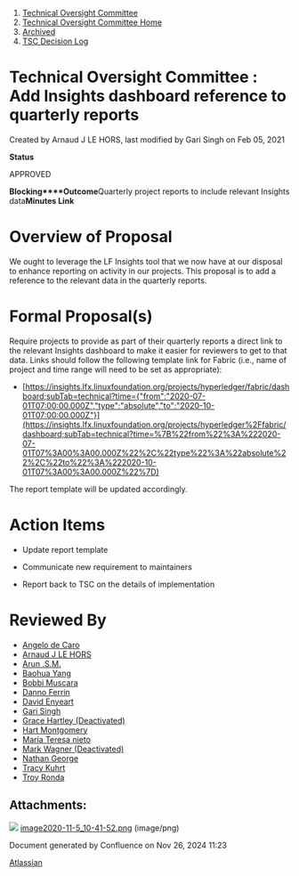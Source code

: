 1. [Technical Oversight Committee](index.html)
2. [Technical Oversight Committee Home](Technical-Oversight-Committee-Home_21430274.html)
3. [Archived](Archived_21447696.html)
4. [TSC Decision Log](TSC-Decision-Log_21437418.html)

# Technical Oversight Committee : Add Insights dashboard reference to quarterly reports

Created by Arnaud J LE HORS, last modified by Gari Singh on Feb 05, 2021

  **Status**

APPROVED 

**Blocking****Outcome**Quarterly project reports to include relevant Insights data**Minutes Link**

# Overview of Proposal

We ought to leverage the LF Insights tool that we now have at our disposal to enhance reporting on activity in our projects. This proposal is to add a reference to the relevant data in the quarterly reports.

# Formal Proposal(s)

Require projects to provide as part of their quarterly reports a direct link to the relevant Insights dashboard to make it easier for reviewers to get to that data. Links should follow the following template link for Fabric (i.e., name of project and time range will need to be set as appropriate):

- [https://insights.lfx.linuxfoundation.org/projects/hyperledger/fabric/dashboard;subTab=technical?time={"from":"2020-07-01T07:00:00.000Z","type":"absolute","to":"2020-10-01T07:00:00.000Z"}](https://insights.lfx.linuxfoundation.org/projects/hyperledger%2Ffabric/dashboard;subTab=technical?time=%7B%22from%22%3A%222020-07-01T07%3A00%3A00.000Z%22%2C%22type%22%3A%22absolute%22%2C%22to%22%3A%222020-10-01T07%3A00%3A00.000Z%22%7D)

The report template will be updated accordingly.

# Action Items

- Update report template
  
- Communicate new requirement to maintainers
- Report back to TSC on the details of implementation

# Reviewed By

- [Angelo de Caro](https://lf-hyperledger.atlassian.net/wiki/people/70121:d6b0f0e4-825f-4f16-88e1-4d14e95f2f10?ref=confluence)
- [Arnaud J LE HORS](https://lf-hyperledger.atlassian.net/wiki/people/70121:0e75e3b8-500a-4067-9f7e-ed46e91bcb9d?ref=confluence)
- [Arun .S.M.](https://lf-hyperledger.atlassian.net/wiki/people/621a0e5097d313006ba7386a?ref=confluence)
- [Baohua Yang](https://lf-hyperledger.atlassian.net/wiki/people/557058:17d87dbf-05fe-4c1b-84cf-fd69f7fcbb20?ref=confluence)
- [Bobbi Muscara](https://lf-hyperledger.atlassian.net/wiki/people/5c4cb1b7d8bbb7445c0a457e?ref=confluence)
- [Danno Ferrin](https://lf-hyperledger.atlassian.net/wiki/people/5b7f2d80c4e4892a5b789551?ref=confluence)
- [David Enyeart](https://lf-hyperledger.atlassian.net/wiki/people/712020:30d7e775-8a5d-4896-8950-8da2af027639?ref=confluence)
- [Gari Singh](https://lf-hyperledger.atlassian.net/wiki/people/557058:51429e31-90f4-4684-b7cd-9a4fe15ff188?ref=confluence)
- [Grace Hartley (Deactivated)](https://lf-hyperledger.atlassian.net/wiki/people/5c3e0cd1ff324728a1db2448?ref=confluence)
- [Hart Montgomery](https://lf-hyperledger.atlassian.net/wiki/people/712020:86f447c0-86dc-43b3-ac03-6a31923bbb84?ref=confluence)
- [María Teresa nieto](https://lf-hyperledger.atlassian.net/wiki/people/5d36fa46af1d920bc99755b6?ref=confluence)
- [Mark Wagner (Deactivated)](https://lf-hyperledger.atlassian.net/wiki/people/70121:81b88945-c9ef-40fe-9224-207bdb280922?ref=confluence)
- [Nathan George](https://lf-hyperledger.atlassian.net/wiki/people/712020:3e7556ab-cdb8-47f5-8b68-12a3378021fd?ref=confluence)
- [Tracy Kuhrt](https://lf-hyperledger.atlassian.net/wiki/people/712020:eb6ae9c3-aa8e-40ba-9dab-a6969b1ac52e?ref=confluence)
- [Troy Ronda](https://lf-hyperledger.atlassian.net/wiki/people/557058:c854f35a-2b58-4be3-9003-ca2a67495580?ref=confluence)

## Attachments:

![](images/icons/bullet_blue.gif) [image2020-11-5\_10-41-52.png](attachments/21440603/21452246.png) (image/png)

Document generated by Confluence on Nov 26, 2024 11:23

[Atlassian](http://www.atlassian.com/)
